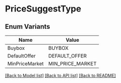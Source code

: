 # PriceSuggestType

## Enum Variants

| Name | Value |
|---- | -----|
| Buybox | BUYBOX |
| DefaultOffer | DEFAULT_OFFER |
| MinPriceMarket | MIN_PRICE_MARKET |


[[Back to Model list]](../README.md#documentation-for-models) [[Back to API list]](../README.md#documentation-for-api-endpoints) [[Back to README]](../README.md)


